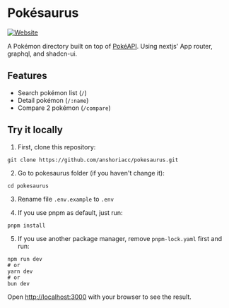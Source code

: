 
# Pokésaurus 

[![Website](https://img.shields.io/website?down_color=lightgrey&down_message=offline&up_color=brightgreen&up_message=online&url=https%3A%2F%2Fpokesaurus.vercel.app%2F)](https://pokesaurus.vercel.app)

A Pokémon directory built on top of [PokéAPI](https://pokeapi.co/). Using nextjs' App router, graphql, and shadcn-ui.

## Features
- Search pokémon list (`/`)
- Detail pokémon (`/:name`)
- Compare 2 pokémon (`/compare`)

## Try it locally

1. First, clone this repository:
```
git clone https://github.com/anshoriacc/pokesaurus.git
```

2. Go to pokesaurus folder (if you haven't change it):
```
cd pokesaurus
```

3. Rename file `.env.example` to `.env`

4. If you use pnpm as default, just run:
```
pnpm install
```

5. If you use another package manager, remove `pnpm-lock.yaml` first and run:
```
npm run dev
# or
yarn dev
# or
bun dev
```
Open [http://localhost:3000](http://localhost:3000) with your browser to see the result.